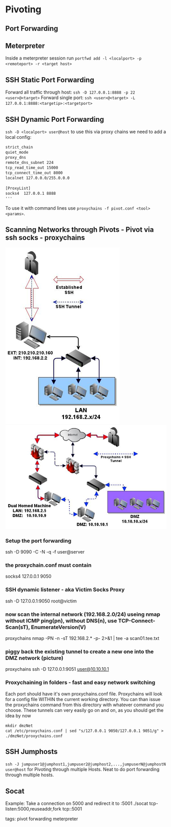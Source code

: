 # Pivoting

## Port Forwarding

## Meterpreter

Inside a meterpreter session run `portfwd add -l <localport> -p <remoteport> -r <target host>`

## SSH Static Port Forwarding

Forward all traffic through host:
 `ssh -D 127.0.0.1:8888 -p 22 <user>@<target>`
Forward single port:
 `ssh <user>@<target> -L 127.0.0.1:8888:<targetip>:<targetport>`

## SSH Dynamic Port Forwarding

`ssh -D <localport> user@host` to use this via proxy chains we need to add a local config:
```
strict_chain
quiet_mode
proxy_dns
remote_dns_subnet 224
tcp_read_time_out 15000
tcp_connect_time_out 8000
localnet 127.0.0.0/255.0.0.0

[ProxyList]
socks4  127.0.0.1 8888
'''
```
To use it with command lines use `proxychains -f pivot.conf <tool> <params>`.

## Scanning Networks through Pivots - Pivot via ssh socks - proxychains
![Pivoting through Networks-1](../pictures/pivot-via-ssh-socks1.jpg)
![Pivoting through Networks-2](../pictures/pivot-via-ssh-socks2.jpg)

### Setup the port forwarding
ssh -D 9090 -C -N -q -f user@server

### the proxychain.conf must contain
socks4 127.0.0.1 9050

### SSH dynamic listener - aka Victim Socks Proxy
ssh -D 127.0.0.1:9050 root@victim

### now scan the internal network (192.168.2.0/24) useing nmap without ICMP ping(pn), without DNS(n), use TCP-Connect-Scan(sT), EnumerateVersion(V)
proxychains nmap -PN -n -sT 192.168.2.* -p- 2>&1 | tee -a scan01.tee.txt

### piggy back the existing tunnel to create a new one into the DMZ network (picture)
proxychains ssh -D 127.0.0.1:9051 user@10.10.10.1

### Proxychaining in folders - fast and easy network switching
Each port should have it's own proxychains.conf file. Proxychains will look for a config file
WITHIN the current working directory. You can than issue the proxychains command
from this directory with whatever command you choose. These tunnels can very easily go on and on,
as you should get the idea by now
```
mkdir dmzNet
cat /etc/proxychains.conf | sed "s/127.0.0.1 9050/127.0.0.1 9051/g" > ./dmzNet/proxychains.conf
```


## SSH Jumphosts

`ssh -J jumpuser1@jumphost1,jumpuser2@jumphost2,...,jumpuserN@jumphostN user@host` for Pivoting through multiple Hosts. Neat to do port forwarding through multiple hosts.


## Socat

Example: Take a connection on 5000 and redirect it to <target ip>:5001
./socat tcp-listen:5000,reuseaddr,fork tcp:<target ip>:5001


tags: pivot forwarding meterpreter

